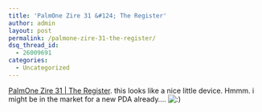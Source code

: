 ```yaml
---
title: 'PalmOne Zire 31 &#124; The Register'
author: admin
layout: post
permalink: /palmone-zire-31-the-register/
dsq_thread_id:
  - 26009691
categories:
  - Uncategorized
---
```

[PalmOne Zire 31 | The Register][1]. this looks like a nice little device. Hmmm. i might be in the market for a new PDA already&#8230;. <img src="http://blog.lotas-smartman.net/wp-includes/images/smilies/icon_smile.gif" alt=":)" class="wp-smiley" />

 [1]: http://www.theregister.co.uk/2004/05/10/palmone_zire31_review/